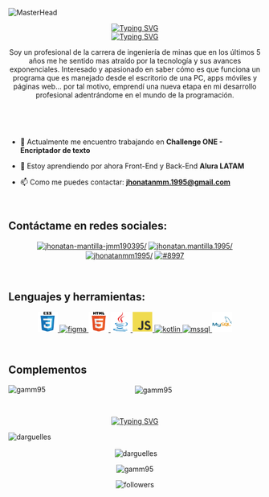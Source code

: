 ![MasterHead](https://indoanalytica.com/static/images/bannerr.gif)


 <div align=center>
<a href="https://git.io/typing-svg"><img src="https://readme-typing-svg.demolab.com?font=Fira+Code&size=26&pause=1000&center=true&vCenter=true&repeat=false&width=435&lines=Hola%2C+soy+Jhonatan+Mantilla" alt="Typing SVG" /></a>
</div>


<div align=center>
<a href="https://git.io/typing-svg"><img src="https://readme-typing-svg.demolab.com?font=Fira+Code&weight=300&pause=1000&center=true&vCenter=true&width=435&lines=Ingeniero+de+minas+;Programador+en+formaci%C3%B3n" alt="Typing SVG" /></a>
</div>

<p align="center">Soy un profesional de la carrera de ingeniería de minas que en los últimos 5 años me he sentido mas atraído por la tecnología y sus avances exponenciales. Interesado y apasionado en saber cómo es que funciona un programa que es manejado desde el escritorio de una PC, apps móviles y páginas web... por tal motivo, emprendí una nueva etapa en mi desarrollo profesional adentrándome en el mundo de la programación.</p><br>


<p align="left"> <a href="https://twitter.com/" target="blank"><img src="https://img.shields.io/twitter/follow/?logo=twitter&style=for-the-badge" alt="" /></a> </p>

- 🔭 Actualmente me encuentro trabajando en **Challenge ONE - Encriptador de texto**

- 🌱 Estoy aprendiendo por ahora Front-End y Back-End **Alura LATAM**

- 📫 Como me puedes contactar: **jhonatanmm.1995@gmail.com**
<br>
<h2 align="left">Contáctame en redes sociales:</h2>
<p align="center">
<a href="https://linkedin.com/in/jhonatan-mantilla-jmm190395/" target="blank"><img align="center" src="https://raw.githubusercontent.com/rahuldkjain/github-profile-readme-generator/master/src/images/icons/Social/linked-in-alt.svg" alt="jhonatan-mantilla-jmm190395/" height="30" width="40" /></a>
<a href="https://fb.com/jhonatan.mantilla.1995/" target="blank"><img align="center" src="https://raw.githubusercontent.com/rahuldkjain/github-profile-readme-generator/master/src/images/icons/Social/facebook.svg" alt="jhonatan.mantilla.1995/" height="30" width="40" /></a>
<a href="https://instagram.com/jhonatanmm1995/" target="blank"><img align="center" src="https://raw.githubusercontent.com/rahuldkjain/github-profile-readme-generator/master/src/images/icons/Social/instagram.svg" alt="jhonatanmm1995/" height="30" width="40" /></a>
<a href="https://discord.gg/#8997" target="blank"><img align="center" src="https://raw.githubusercontent.com/rahuldkjain/github-profile-readme-generator/master/src/images/icons/Social/discord.svg" alt="#8997" height="30" width="40" /></a>
</p>
<br>
 
<h2 align="left">Lenguajes y herramientas:</h2>
<div align="center">
 
<a href="https://www.w3schools.com/css/" target="_blank" rel="noreferrer"> <img src="https://raw.githubusercontent.com/devicons/devicon/master/icons/css3/css3-original-wordmark.svg" alt="css3" width="40" height="40"/> </a> <a href="https://www.figma.com/" target="_blank" rel="noreferrer"> <img src="https://www.vectorlogo.zone/logos/figma/figma-icon.svg" alt="figma" width="40" height="40"/> </a> <a href="https://www.w3.org/html/" target="_blank" rel="noreferrer"> <img src="https://raw.githubusercontent.com/devicons/devicon/master/icons/html5/html5-original-wordmark.svg" alt="html5" width="40" height="40"/> </a> <a href="https://www.java.com" target="_blank" rel="noreferrer"> <img src="https://raw.githubusercontent.com/devicons/devicon/master/icons/java/java-original.svg" alt="java" width="40" height="40"/> </a> <a href="https://developer.mozilla.org/en-US/docs/Web/JavaScript" target="_blank" rel="noreferrer"> <img src="https://raw.githubusercontent.com/devicons/devicon/master/icons/javascript/javascript-original.svg" alt="javascript" width="40" height="40"/> </a> <a href="https://kotlinlang.org" target="_blank" rel="noreferrer"> <img src="https://www.vectorlogo.zone/logos/kotlinlang/kotlinlang-icon.svg" alt="kotlin" width="40" height="40"/> </a> <a href="https://www.microsoft.com/en-us/sql-server" target="_blank" rel="noreferrer"> <img src="https://www.svgrepo.com/show/303229/microsoft-sql-server-logo.svg" alt="mssql" width="40" height="40"/> </a> <a href="https://www.mysql.com/" target="_blank" rel="noreferrer"> <img src="https://raw.githubusercontent.com/devicons/devicon/master/icons/mysql/mysql-original-wordmark.svg" alt="mysql" width="40" height="40"/> </a> </p>

</div>
<br>

<h2 align="left">Complementos</h2>

<div align="center">
<p><img align="left" src="https://github-readme-stats.vercel.app/api/top-langs?username=gamm95&show_icons=true&locale=en&layout=compact" alt="gamm95" background-color: "#23272e"/></p>

<p><img align="center" src="https://github-readme-streak-stats.herokuapp.com/?user=gamm95&" alt="gamm95" />

</div>


<br>

<div align="center">
 
<a href="https://git.io/typing-svg"><img src="https://readme-typing-svg.demolab.com?font=Fira+Code&size=24&duration=4000&pause=1000&center=true&multiline=true&width=800&lines=%C2%A1Gracias+por+visitar+mi+perfil+de+GitHub!" alt="Typing SVG" /></a>

 </div>

<div align=center>
 
<p> 

 <p align="left"> <img src="https://komarev.com/ghpvc/?username=darguelles&label=Profile%20views&color=0e75b6&style=flat" alt="darguelles" /> </p>
<p>&nbsp;<img align="center" src="https://github-readme-stats.vercel.app/api?username=darguelles&show_icons=true&theme=transparent" alt="darguelles" /></p>
 
 <img src="https://komarev.com/ghpvc/?username=gamm95&label=Profile%20views&color=0e75b6&style=for-the-badge" alt="gamm95" />
 
<img alt="followers" title="Follow me on Github" src="https://custom-icon-badges.demolab.com/github/followers/GAMM95?color=7c007c&labelColor=555555&style=for-the-badge&logo=person-add&label=Follow&logoColor=white"/></a>
 </p>



<!--*https://rahuldkjain.github.io/gh-profile-readme-generator/-->
<!--https://readme-typing-svg.demolab.com/demo/-->
